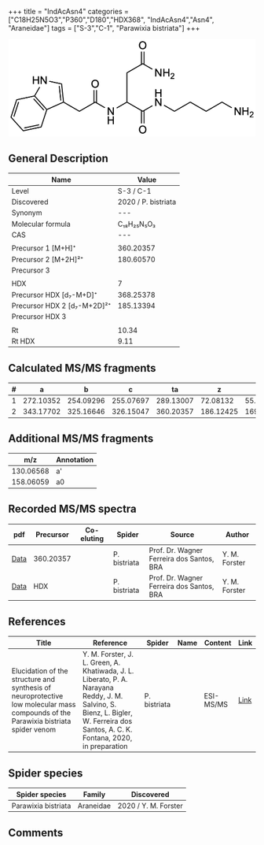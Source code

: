 +++
title = "IndAcAsn4"
categories = ["C18H25N5O3","P360","D180","HDX368",
"IndAcAsn4","Asn4",
"Araneidae"]
tags = ["S-3","C-1",
"Parawixia bistriata"]
+++

![](/img/IndAcAsn4.png)

## General Description

| Name                       | Value              |
|----------------------------|--------------------|
| Level                      | S-3 / C-1          |
| Discovered                 | 2020 / P. bistriata |
| Synonym                    | ---                |
| Molecular formula          | C₁₈H₂₅N₅O₃                   |
| CAS                        | ---                |
|                            |                    |
| Precursor 1 [M+H]⁺         | 360.20357                    |
| Precursor 2 [M+2H]²⁺       | 180.60570                   |
| Precursor 3                |                    |
|                            |                    |
| HDX                        | 7                   |
| Precursor HDX   [d₇-M+D]⁺   | 368.25378                   |
| Precursor HDX 2 [d₇-M+2D]²⁺ | 185.13394                   |
| Precursor HDX 3            |                    |
|                            |                    |
| Rt                         | 10.34                   |
| Rt HDX                     | 9.11                   |

## Calculated MS/MS fragments

| # | a         | b         | c         | ta        | z         | y         | tz        |
|---|-----------|-----------|-----------|-----------|-----------|-----------|-----------|
| 1 | 272.10352 | 254.09296 | 255.07697 | 289.13007 | 72.08132 | 55.05477 | 89.10787 |
| 2 | 343.17702 | 325.16646 | 326.15047 | 360.20357 | 186.12425 | 169.09770 | 203.15080 |

## Additional MS/MS fragments

| m/z | Annotation |
|-----|------------|
| 130.06568 | a'         |
| 158.06059 | a0         |

## Recorded MS/MS spectra

| pdf                                             | Precursor | Co-eluting | Spider      | Source                       | Author        |
|-------------------------------------------------|-----------|------------|-------------|------------------------------|---------------|
| [Data](/pdf/P-bistriata/360_IndAcAsn4_Pb.pdf) | 360.20357 |           | P. bistriata | Prof. Dr. Wagner Ferreira dos Santos, BRA  | Y. M. Forster |
| [Data](/pdf/P-bistriata/360_IndAcAsn4_Pb_HDX.pdf) | HDX |           | P. bistriata | Prof. Dr. Wagner Ferreira dos Santos, BRA  | Y. M. Forster |

## References

| Title | Reference | Spider | Name | Content | Link |
|-------|-----------|--------|------|---------|------|
| Elucidation of the structure and synthesis of neuroprotective low molecular mass compounds of the Parawixia bistriata spider venom      | Y. M. Forster, J. L. Green, A. Khatiwada, J. L. Liberato, P. A. Narayana Reddy, J. M. Salvino, S. Bienz, L. Bigler, W. Ferreira dos Santos, A. C. K. Fontana, 2020, in preparation          | P. bistriata       |      | ESI-MS/MS        | [Link](unknown)     |

## Spider species

| Spider species     | Family     | Discovered           |
|--------------------|------------|----------------------|
| Parawixia bistriata | Araneidae | 2020 / Y. M. Forster |


## Comments